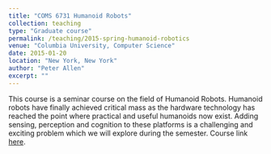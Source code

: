 ```yaml
---
title: "COMS 6731 Humanoid Robots"
collection: teaching
type: "Graduate course"
permalink: /teaching/2015-spring-humanoid-robotics
venue: "Columbia University, Computer Science"
date: 2015-01-20
location: "New York, New York"
author: "Peter Allen"
excerpt: ""
---
```


This course is a seminar course on the field of Humanoid Robots. Humanoid robots have finally achieved critical mass as the hardware technology has reached the point where practical and useful humanoids now exist. Adding sensing, perception and cognition to these platforms is a challenging and exciting problem which we will explore during the semester. Course link [here](http://www.cs.columbia.edu/~allen/S15/).
